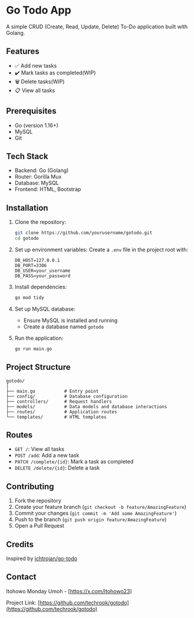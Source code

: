 # Go Todo App

A simple CRUD (Create, Read, Update, Delete) To-Do application built with Golang.
## Features

- ✅ Add new tasks
- ✔️ Mark tasks as completed(WIP)
- 🗑️ Delete tasks(WIP)
- 📋 View all tasks

## Prerequisites

- Go (version 1.16+)
- MySQL
- Git

## Tech Stack

- Backend: Go (Golang)
- Router: Gorilla Mux
- Database: MySQL
- Frontend: HTML, Bootstrap

## Installation

1. Clone the repository:
   ```sh
   git clone https://github.com/yourusername/gotodo.git
   cd gotodo
   ```

2. Set up environment variables:
   Create a `.env` file in the project root with:
   ```
   DB_HOST=127.0.0.1
   DB_PORT=3306
   DB_USER=your_username
   DB_PASS=your_password
   ```

3. Install dependencies:
   ```sh
   go mod tidy
   ```

4. Set up MySQL database:
   - Ensure MySQL is installed and running
   - Create a database named `gotodo`

5. Run the application:
   ```sh
   go run main.go
   ```

## Project Structure

```
gotodo/
│
├── main.go           # Entry point
├── config/           # Database configuration
├── controllers/      # Request handlers
├── models/           # Data models and database interactions
├── routes/           # Application routes
└── templates/        # HTML templates
```

## Routes

- `GET /`: View all tasks
- `POST /add`: Add a new task
- `PATCH /complete/{id}`: Mark a task as completed
- `DELETE /delete/{id}`: Delete a task

## Contributing

1. Fork the repository
2. Create your feature branch (`git checkout -b feature/AmazingFeature`)
3. Commit your changes (`git commit -m 'Add some AmazingFeature'`)
4. Push to the branch (`git push origin feature/AmazingFeature`)
5. Open a Pull Request

## Credits

Inspired by [ichtrojan/go-todo](https://github.com/ichtrojan/go-todo)


## Contact

Itohowo Monday Umoh - [https://x.com/Itohowo23]

Project Link: [https://github.com/techrook/gotodo](https://github.com/techrook/gotodo)